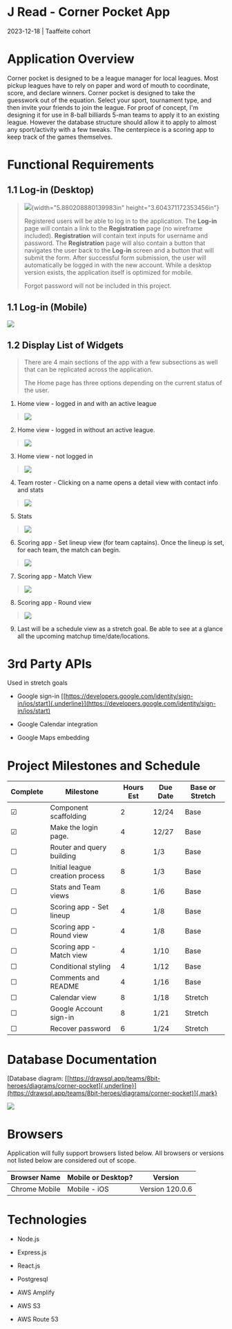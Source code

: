 
# J Read - Corner Pocket App

2023-12-18 \| Taaffeite cohort

# Application Overview

Corner pocket is designed to be a league manager for local leagues. Most
pickup leagues have to rely on paper and word of mouth to coordinate,
score, and declare winners. Corner pocket is designed to take the
guesswork out of the equation. Select your sport, tournament type, and
then invite your friends to join the league. For proof of concept, I'm
designing it for use in 8-ball billiards 5-man teams to apply it to an
existing league. However the database structure should allow it to apply
to almost any sport/activity with a few tweaks. The centerpiece is a
scoring app to keep track of the games themselves.

#  

# Functional Requirements

## 1.1 Log-in (Desktop)

> ![](public/img/image11.png){width="5.880208880139983in"
> height="3.604371172353456in"}
>
> Registered users will be able to log in to the application. The
> **Log-in** page will contain a link to the **Registration** page (no
> wireframe included). **Registration** will contain text inputs for
> username and password. The **Registration** page will also contain a
> button that navigates the user back to the **Log-in** screen and a
> button that will submit the form. After successful form submission,
> the user will automatically be logged in with the new account. While a
> desktop version exists, the application itself is optimized for
> mobile.
>
> Forgot password will not be included in this project.

##  

## 1.1 Log-in (Mobile)

![](public/img/image12.png)


## 1.2 Display List of Widgets

> There are 4 main sections of the app with a few subsections as well
> that can be replicated across the application.
>
> The Home page has three options depending on the current status of the
> user.

1.  Home view - logged in and with an active league

> ![](public/img/image1.png)

2.  Home view - logged in without an active league.

> ![](public/img/image8.png)

3.  Home view - not logged in

> ![](public/img/image7.png)

4.  Team roster - Clicking on a name opens a detail view with contact
    info and stats

> ![](public/img/image4.png)

5.  Stats

> ![](public/img/image3.png)

6.  Scoring app - Set lineup view (for team captains). Once the lineup
    is set, for each team, the match can begin.

> ![](public/img/image10.png)

7.  Scoring app - Match View

> ![](public/img/image9.png)

8.  Scoring app - Round view

> ![](public/img/image2.png)

9.  Last will be a schedule view as a stretch goal. Be able to see at a
    glance all the upcoming matchup time/date/locations.


# 3rd Party APIs

Used in stretch goals

-   Google sign-in
    [[https://developers.google.com/identity/sign-in/ios/start]{.underline}](https://developers.google.com/identity/sign-in/ios/start)

-   Google Calendar integration

-   Google Maps embedding

# Project Milestones and Schedule

| **Complete** | **Milestone**                   | **Hours Est** | **Due Date** | **Base or Stretch** |
|--------------|---------------------------------|---------------|--------------|---------------------|
| ☑            | Component scaffolding           | 2             | 12/24        | Base                |
| ☑            | Make the login page.            | 4             | 12/27        | Base                |
| ☐            | Router and query building       | 8             | 1/3          | Base                |
| ☐            | Initial league creation process | 8             | 1/3          | Base                |
| ☐            | Stats and Team views            | 8             | 1/6          | Base                |
| ☐            | Scoring app - Set lineup        | 4             | 1/8          | Base                |
| ☐            | Scoring app - Round view        | 4             | 1/8          | Base                |
| ☐            | Scoring app - Match view        | 4             | 1/10         | Base                |
| ☐            | Conditional styling             | 4             | 1/12         | Base                |
| ☐            | Comments and README             | 4             | 1/16         | Base                |
| ☐            | Calendar view                   | 8             | 1/18         | Stretch             |
| ☐            | Google Account sign-in          | 8             | 1/21         | Stretch             |
| ☐            | Recover password                | 6             | 1/24         | Stretch             |

# Database Documentation

[Database diagram:
[[https://drawsql.app/teams/8bit-heroes/diagrams/corner-pocket]{.underline}](https://drawsql.app/teams/8bit-heroes/diagrams/corner-pocket)]{.mark}

![](public/img/image6.png)

#  

# Browsers

Application will fully support browsers listed below. All browsers or
versions not listed below are considered out of scope.

| **Browser Name** | **Mobile or Desktop?** | **Version**     |
|------------------|------------------------|-----------------|
| Chrome Mobile    | Mobile - iOS           | Version 120.0.6 |

# Technologies

-   Node.js

-   Express.js

-   React.js

-   Postgresql

-   AWS Amplify

-   AWS S3

-   AWS Route 53
